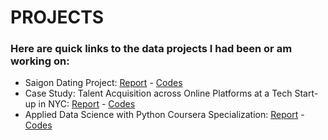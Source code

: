 # PROJECTS

### Here are quick links to the data projects I had been or am working on:
- Saigon Dating Project: [Report](https://ngmaihuong.github.io/saigondatingproject/) - [Codes](https://github.com/ngmaihuong/saigondatingproject-su20)
- Case Study: Talent Acquisition across Online Platforms at a Tech Start-up in NYC: [Report](https://drive.google.com/file/d/1BI6OODUfldydWnKCGVrgxqxB4z1XAPbs/view?usp=sharing) - [Codes](https://github.com/ngmaihuong/talent-acquisition-sp20)
- Applied Data Science with Python Coursera Specialization: [Report](x) - [Codes](https://github.com/ngmaihuong/applied-ds-su20)

